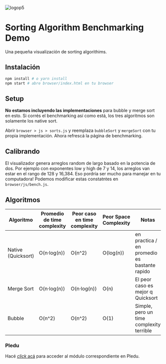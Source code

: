 
![logop5](https://i.imgur.com/Ub5CYpa.jpg)

# Sorting Algorithm Benchmarking Demo

Una pequeña visualización de sorting algorithims.

## Instalación

```sh
npm install # o yarn install
npm start # abre browser/index.html en tu browser
```

## Setup

**No estamos incluyendo las implementaciones** para bubble y merge sort en esto. Si corrés el benchmarking así como está, los tres algoritmos son solamente los native sort. 

Abrir `browser > js > sorts.js` y reemplaza `bubbleSort` y `mergeSort` con tu propia implementación. Ahora refrescá la página de benchmarking.

## Calibrando

El visualizador genera arreglos random de largo basado en la potencia de dos. Por ejemplo con exponentes low y high  de 7 y 14, los arreglos van estar en el rango de 128 y 16,384. Eso pordría ser mucho para manejar en tu computadora! Podemos modificar estas constatntes en `browser/js/bench.js`.

## Algoritmos

Algoritmo | Promedio de time complexity | Peor caso en time complexity  | Peor Space Complexity | Notas
--- | --- | --- | --- | ---
Native (Quicksort) | O(n·log(n)) | O(n^2) | O(log(n)) | en practica / en promedio es bastante rapido
Merge Sort | O(n·log(n)) | O(n·log(n)) | O(n) | El peor caso es mejor q Quicksort
Bubble | O(n^2) | O(n^2) | O(1) | Simple, pero un time complexity terrible

### Pledu

Hacé [_click_ acá](https://pledu.plataforma5.la/bootcamp/03---sorting/objetivos-21aa832d) para acceder al módulo correspondiente en Pledu.
